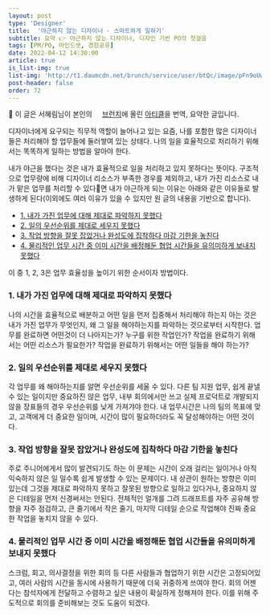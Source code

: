 ```yaml
---
layout: post
type: 'Designer'
title:  '야근하지 않는 디자이너 - 스마트하게 일하기'
subtitle: 요약 👉 야근하지 않는 디자이너, 디자인 기반 PO의 첫걸음
tags: [PM/PO, 마인드셋, 경험공유]
date: 2022-04-12 14:30:00
article: true
is_list-img: true
list-img: 'http://t1.daumcdn.net/brunch/service/user/btQc/image/pFn9oUwUnHf4OFj_Ak-Nf7uHaoA.jpg'
post-header: false
order: 72
---
```


<p class="text-gray">
 🔗 이 글은 서혜림님이 본인의 <a href='https://brunch.co.kr/@sunshl0203' target='blank' rel='nofollow' id='outlink1' onclick='clickedOutlink(outlink1)'><img src='https://www.google.com/s2/favicons?sz=64&domain=https://brunch.co.kr/' style='display:inline; height: 1em; position: relative; bottom: -2px; margin-right: 2px;'>브런치</a>에 올린 <a href='https://brunch.co.kr/@sunshl0203/12' target='blank' rel='nofollow' id='outlink2' onclick='clickedOutlink(outlink2)'>아티클</a>을 번역, 요약한 글입니다.
</p>

디자이너에게 요구되는 직무적 역할이 늘어나고 있는 요즘, 나를 포함한 많은 디자이너들은 처리해야 할 업무들에 둘러쌓여 있는 상태다. 나의 일을 효율적으로 처리하기 위해서는 똑똑하게 일하는 방법을 알아야 한다.

내가 야근을 했다는 것은 내가 효율적으로 일을 처리하고 있지 못하다는 뜻이다. 구조적으로 업무량에 비해 디자이너 리소스가 부족한 경우를 제외하고, 내가 가진 리소스로 내가 맡은 업무를 처리할 수 있다면 내가 야근하게 되는 이유는 아래와 같은 이유들로 발생하게 된다(이외에도 여러 이유가 있을 수 있지만 원 글의 내용을 기반으로 합니다).

- [1. 내가 가진 업무에 대해 제대로 파악하지 못했다](#1-내가-가진-업무에-대해-제대로-파악하지-못했다)
- [2. 일의 우선순위를 제대로 세우지 못했다](#2-일의-우선순위를-제대로-세우지-못했다)
- [3. 작업 방향을 잘못 잡았거나 완성도에 집착하다 마감 기한을 놓친다](#3-작업-방향을-잘못-잡았거나-완성도에-집착하다-마감-기한을-놓친다)
- [4. 물리적인 업무 시간 중 이미 시간을 배정해둔 협업 시간들을 유의미하게 보내지 못했다](#4-물리적인-업무-시간-중-이미-시간을-배정해둔-협업-시간들을-유의미하게-보내지-못했다)

이 중 1, 2, 3은 업무 효율성을 높이기 위한 순서이자 방법이다.

### 1. 내가 가진 업무에 대해 제대로 파악하지 못했다
나의 시간을 효율적으로 배분하고 어떤 일을 먼저 집중해서 처리해야 하는지 아는 것은 내가 가진 업무가 무엇인지, 왜 그 일을 해야하는지를 파악하는 것으로부터 시작한다. 업무를 완료하면 어떤것이 더 나아지는가? 누구를 위한 작업인가? 작업을 완료하기 위해서는 어떤 리소스가 필요한가? 작업을 완료하기 위해서는 어떤 일들을 해야 하는가?

### 2. 일의 우선순위를 제대로 세우지 못했다
각 업무를 왜 해야하는지를 알면 우선순위를 세울 수 있다. 다른 팀 지원 업무, 쉽게 끝낼 수 있는 일이지만 중요하진 않은 업무, 내부 회의에서만 쓰고 실제 프로덕트로 개발되지 않을 장표들의 경우 우선순위를 낮게 가져갸야 한다. 내 업무시간은 나의 팀의 목표에 맞고, 고객에게 더 중요한 일이며, 시간이 많이 필요하더라도 꼭 달성해야하는 어떤 것이다.

### 3. 작업 방향을 잘못 잡았거나 완성도에 집착하다 마감 기한을 놓친다
주로 주니어에게서 많이 발견되기도 하는 이 문제는 시간이 오래 걸리는 일이거나 아직 익숙하지 않은 일 일수록 쉽게 발생할 수 있는 문제이다. 내 상관이 원하는 방향은 이미 있는데 그것을 제대로 파악하지 못하고 잘못된 방향으로 일하고 있다거나, 중요하지 않은 디테일을 먼저 신경써서는 안된다. 전체적인 얼개를 그려 드래프트를 자주 공유해 방향을 자주 점검하고, 큰 줄기에서 작은 줄기, 마지막 디테일 순으로 작업해야 진짜 중요한 작업을 놓치지 않을 수 있다.

### 4. 물리적인 업무 시간 중 이미 시간을 배정해둔 협업 시간들을 유의미하게 보내지 못했다
스크럼, 회고, 의사결정을 위한 회의 등 다른 사람들과 협업하기 위한 시간은 고정되어있고, 여러 사람의 시간을 동시에 사용하기 때문에 더욱 귀중하게 쓰여야 한다. 회의 어젠다는 참석자에게 전달하고 수렴하고 싶은 내용이 확실하게 정해져야 한다. 이를 위해 주도적으로 회의를 준비해보는 것도 도움이 되겠다.